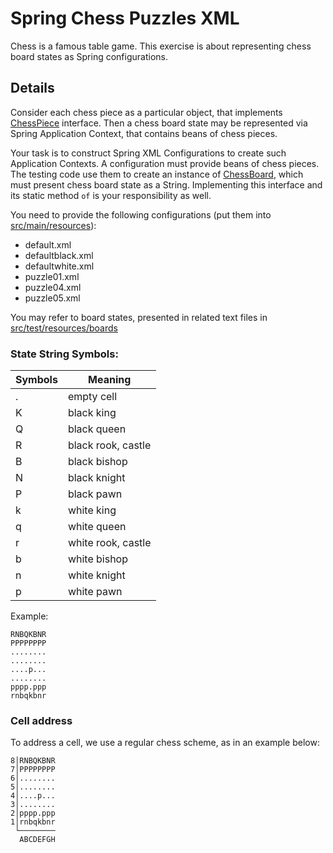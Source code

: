 # Spring Chess Puzzles XML

Chess is a famous table game. This exercise is about representing chess board states as Spring configurations.

## Details
Consider each chess piece as a particular object, that implements [ChessPiece](src/main/java/com/epam/rd/autotasks/chesspuzzles/ChessPiece.java) interface.
Then a chess board state may be represented via Spring Application Context, that contains beans of chess pieces.

Your task is to construct Spring XML Configurations to create such Application Contexts.
A configuration must provide beans of chess pieces.
The testing code use them to create an instance of [ChessBoard](src/main/java/com/epam/rd/autotasks/chesspuzzles/ChessBoard.java), which must present chess board state as a String.
Implementing this interface and its static method `of` is your responsibility as well.

You need to provide the following configurations
(put them into [src/main/resources](src/main/resources)):
- default.xml
- defaultblack.xml
- defaultwhite.xml
- puzzle01.xml
- puzzle04.xml
- puzzle05.xml

You may refer to board states, presented in related text files in [src/test/resources/boards](src/test/resources/boards)

### State String Symbols:

|Symbols|Meaning|
|---|---| 
| . | empty cell|
| K | black king|
| Q | black queen|
| R | black rook, castle|
| B | black bishop|
| N | black knight|
| P | black pawn|
| k | white king|
| q | white queen|
| r | white rook, castle|
| b | white bishop|
| n | white knight|
| p | white pawn|

Example:
```
RNBQKBNR
PPPPPPPP
........
........
....p...
........
pppp.ppp
rnbqkbnr
```

### Cell address
To address a cell, we use a regular chess scheme, as in an example below:
```
8│RNBQKBNR
7│PPPPPPPP
6│........
5│........
4│....p...
3│........
2│pppp.ppp
1│rnbqkbnr
 └────────
  ABCDEFGH      
```